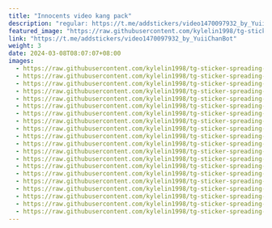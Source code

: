 ```yaml
---
title: "Innocents video kang pack"
description: "regular: https://t.me/addstickers/video1470097932_by_YuiiChanBot"
featured_image: "https://raw.githubusercontent.com/kylelin1998/tg-sticker-spreading-worldwide-images/main/img/567dc382-970f-4f4e-a987-c2657cd20104.jpg"
link: "https://t.me/addstickers/video1470097932_by_YuiiChanBot"
weight: 3
date: 2024-03-08T08:07:07+08:00
images:
  - https://raw.githubusercontent.com/kylelin1998/tg-sticker-spreading-worldwide-images/main/img/567dc382-970f-4f4e-a987-c2657cd20104.jpg
  - https://raw.githubusercontent.com/kylelin1998/tg-sticker-spreading-worldwide-images/main/img/2f63003e-af61-4b38-a04a-8593ac4384da.jpg
  - https://raw.githubusercontent.com/kylelin1998/tg-sticker-spreading-worldwide-images/main/img/25927a4b-0e4b-407c-ac55-0a47c9a6bebf.jpg
  - https://raw.githubusercontent.com/kylelin1998/tg-sticker-spreading-worldwide-images/main/img/3ba0bb22-0e27-45a4-8ff8-9f4ec7eb38fe.jpg
  - https://raw.githubusercontent.com/kylelin1998/tg-sticker-spreading-worldwide-images/main/img/5395a23f-b57d-47e1-99ed-eebdd5cc410c.jpg
  - https://raw.githubusercontent.com/kylelin1998/tg-sticker-spreading-worldwide-images/main/img/23160981-6655-4073-9b51-1f50da3c11a3.jpg
  - https://raw.githubusercontent.com/kylelin1998/tg-sticker-spreading-worldwide-images/main/img/2142c596-301e-4534-bfd0-b29ebda8fd0d.jpg
  - https://raw.githubusercontent.com/kylelin1998/tg-sticker-spreading-worldwide-images/main/img/c0123791-4e8d-4f6b-9d14-1907c4e56704.jpg
  - https://raw.githubusercontent.com/kylelin1998/tg-sticker-spreading-worldwide-images/main/img/87192367-b10f-48f9-ac5c-2cb98ccf5885.jpg
  - https://raw.githubusercontent.com/kylelin1998/tg-sticker-spreading-worldwide-images/main/img/e12fe497-4911-471e-b4cc-cf31e1d4cec9.jpg
  - https://raw.githubusercontent.com/kylelin1998/tg-sticker-spreading-worldwide-images/main/img/9853de89-6085-41db-84f8-f06976498f86.jpg
  - https://raw.githubusercontent.com/kylelin1998/tg-sticker-spreading-worldwide-images/main/img/d48d7c4a-5725-4d26-9b13-478331efb95d.jpg
  - https://raw.githubusercontent.com/kylelin1998/tg-sticker-spreading-worldwide-images/main/img/05473473-72ac-430d-9a3e-e1fe0e8d76e9.jpg
  - https://raw.githubusercontent.com/kylelin1998/tg-sticker-spreading-worldwide-images/main/img/a57f6023-74aa-41f0-9edc-dbd2b2b71189.jpg
  - https://raw.githubusercontent.com/kylelin1998/tg-sticker-spreading-worldwide-images/main/img/7027208a-a83a-4a12-b820-e83f809c1d6d.jpg
  - https://raw.githubusercontent.com/kylelin1998/tg-sticker-spreading-worldwide-images/main/img/1936111e-9038-4222-8c5b-bf8820a67776.jpg
  - https://raw.githubusercontent.com/kylelin1998/tg-sticker-spreading-worldwide-images/main/img/49480f85-276a-4759-adb4-fb4c6917c16a.jpg
  - https://raw.githubusercontent.com/kylelin1998/tg-sticker-spreading-worldwide-images/main/img/d320c381-5bca-4462-bb91-7efb33aff528.jpg
  - https://raw.githubusercontent.com/kylelin1998/tg-sticker-spreading-worldwide-images/main/img/e4e84400-d4e1-47af-b62d-c8ffa9d361a2.jpg
  - https://raw.githubusercontent.com/kylelin1998/tg-sticker-spreading-worldwide-images/main/img/09af1d86-9a70-4045-b584-9a10edd13d70.jpg
---
```

